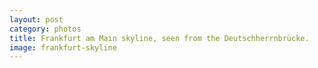 ```yaml
---
layout: post
category: photos
title: Frankfurt am Main skyline, seen from the Deutschherrnbrücke.
image: frankfurt-skyline
---
```

